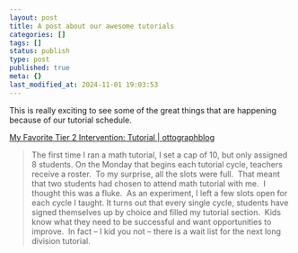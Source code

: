 ```yaml
---
layout: post
title: A post about our awesome tutorials
categories: []
tags: []
status: publish
type: post
published: true
meta: {}
last_modified_at: 2024-11-01 19:03:53
---
```


This is really exciting to see some of the great things that are happening because of our tutorial schedule.


[My Favorite Tier 2 Intervention: Tutorial | ottographblog](https://ottographblog.wordpress.com/2016/02/08/my-favorite-tier-2-intervention-tutorial/)


>The first time I ran a math tutorial, I set a cap of 10, but only assigned 8 students. On the Monday that begins each tutorial cycle, teachers receive a roster.  To my surprise, all the slots were full.  That meant that two students had chosen to attend math tutorial with me.  I thought this was a fluke.  As an experiment, I left a few slots open for each cycle I taught. It turns out that every single cycle, students have signed themselves up by choice and filled my tutorial section.  Kids know what they need to be successful and want opportunities to improve.  In fact – I kid you not – there is a wait list for the next long division tutorial.
